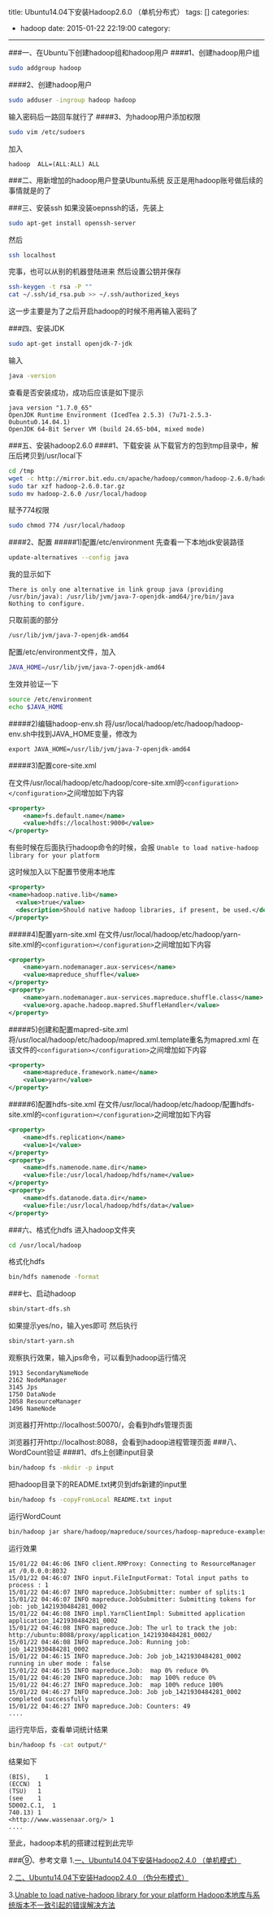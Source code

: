 title: Ubuntu14.04下安装Hadoop2.6.0 （单机分布式）
tags: []
categories:
  - hadoop
date: 2015-01-22 22:19:00
category:
---
###一、在Ubuntu下创建hadoop组和hadoop用户
####1、创建hadoop用户组

```bash
sudo addgroup hadoop
```
####2、创建hadoop用户
```bash
sudo adduser -ingroup hadoop hadoop
```
输入密码后一路回车就行了
####3、为hadoop用户添加权限
```bash
sudo vim /etc/sudoers
```
加入
```text
hadoop  ALL=(ALL:ALL) ALL
```

###二、用新增加的hadoop用户登录Ubuntu系统
反正是用hadoop账号做后续的事情就是的了

###三、安装ssh
如果没装oepnssh的话，先装上
```bash
sudo apt-get install openssh-server
```
然后
```bash
ssh localhost
```
完事，也可以从别的机器登陆进来
然后设置公钥并保存
```bash
ssh-keygen -t rsa -P ""
cat ~/.ssh/id_rsa.pub >> ~/.ssh/authorized_keys
```
这一步主要是为了之后开启hadoop的时候不用再输入密码了

###四、安装JDK
```bash
sudo apt-get install openjdk-7-jdk
```
输入
```bash
java -version
```
查看是否安装成功，成功后应该是如下提示
```text
java version "1.7.0_65"
OpenJDK Runtime Environment (IcedTea 2.5.3) (7u71-2.5.3-0ubuntu0.14.04.1)
OpenJDK 64-Bit Server VM (build 24.65-b04, mixed mode)
```

###五、安装hadoop2.6.0
####1、下载安装
从下载官方的包到tmp目录中，解压后拷贝到/usr/local下
```bash
cd /tmp
wget -c http://mirror.bit.edu.cn/apache/hadoop/common/hadoop-2.6.0/hadoop-2.6.0.tar.gz
sudo tar xzf hadoop-2.6.0.tar.gz
sudo mv hadoop-2.6.0 /usr/local/hadoop  
```
赋予774权限
```bash
sudo chmod 774 /usr/local/hadoop
```
####2、配置
#####1)配置/etc/environment
先查看一下本地jdk安装路径
```bash
update-alternatives --config java
```
我的显示如下 
```
There is only one alternative in link group java (providing /usr/bin/java): /usr/lib/jvm/java-7-openjdk-amd64/jre/bin/java
Nothing to configure.
```
只取前面的部分
```bash
/usr/lib/jvm/java-7-openjdk-amd64
```
配置/etc/environment文件，加入
```bash
JAVA_HOME=/usr/lib/jvm/java-7-openjdk-amd64
```
生效并验证一下
```bash
source /etc/environment
echo $JAVA_HOME
```
#####2)编辑hadoop-env.sh
将/usr/local/hadoop/etc/hadoop/hadoop-env.sh中找到JAVA_HOME变量，修改为
```text
export JAVA_HOME=/usr/lib/jvm/java-7-openjdk-amd64
```
#####3)配置core-site.xml

在文件/usr/local/hadoop/etc/hadoop/core-site.xml的`<configuration></configuration>`之间增加如下内容
```xml
<property>
    <name>fs.default.name</name>
    <value>hdfs://localhost:9000</value>
</property>
```
有些时候在后面执行hadoop命令的时候，会报
`Unable to load native-hadoop library for your platform`

这时候加入以下配置节使用本地库
```xml
<property>
<name>hadoop.native.lib</name>
  <value>true</value>
  <description>Should native hadoop libraries, if present, be used.</description>
</property>
```
#####4)配置yarn-site.xml
在文件/usr/local/hadoop/etc/hadoop/yarn-site.xml的`<configuration></configuration>`之间增加如下内容
```xml
<property>
    <name>yarn.nodemanager.aux-services</name>
    <value>mapreduce_shuffle</value>
</property>
<property>
    <name>yarn.nodemanager.aux-services.mapreduce.shuffle.class</name>
    <value>org.apache.hadoop.mapred.ShuffleHandler</value>
</property>
```
#####5)创建和配置mapred-site.xml
将/usr/local/hadoop/etc/hadoop/mapred.xml.template重名为mapred.xml 
在该文件的`<configuration></configuration>`之间增加如下内容
```xml
<property>
    <name>mapreduce.framework.name</name>
    <value>yarn</value>
</property>
```
#####6)配置hdfs-site.xml
在文件/usr/local/hadoop/etc/hadoop/配置hdfs-site.xml的`<configuration></configuration>`之间增加如下内容
```xml
<property>
    <name>dfs.replication</name>
    <value>1</value>
</property>
<property>
    <name>dfs.namenode.name.dir</name>
    <value>file:/usr/local/hadoop/hdfs/name</value>
</property>
<property>
    <name>dfs.datanode.data.dir</name>
    <value>file:/usr/local/hadoop/hdfs/data</value>
</property>
```
###六、格式化hdfs
进入hadoop文件夹
```bash
cd /usr/local/hadoop
```
格式化hdfs
```bash
bin/hdfs namenode -format
```
###七、启动hadoop
```bash
sbin/start-dfs.sh
```
如果提示yes/no，输入yes即可
然后执行
```bash
sbin/start-yarn.sh
```
观察执行效果，输入jps命令，可以看到hadoop运行情况
```text
1913 SecondaryNameNode
2162 NodeManager
3145 Jps
1750 DataNode
2058 ResourceManager
1496 NameNode
```
浏览器打开http://localhost:50070/，会看到hdfs管理页面

浏览器打开http://localhost:8088，会看到hadoop进程管理页面
###八、WordCount验证
####1、dfs上创建input目录
```bash
bin/hadoop fs -mkdir -p input
```
把hadoop目录下的README.txt拷贝到dfs新建的input里
```bash
bin/hadoop fs -copyFromLocal README.txt input
```
运行WordCount
```bash
bin/hadoop jar share/hadoop/mapreduce/sources/hadoop-mapreduce-examples-2.6.0-sources.jar org.apache.hadoop.examples.WordCount input output
```
运行效果
```text
15/01/22 04:46:06 INFO client.RMProxy: Connecting to ResourceManager at /0.0.0.0:8032
15/01/22 04:46:07 INFO input.FileInputFormat: Total input paths to process : 1
15/01/22 04:46:07 INFO mapreduce.JobSubmitter: number of splits:1
15/01/22 04:46:07 INFO mapreduce.JobSubmitter: Submitting tokens for job: job_1421930484281_0002
15/01/22 04:46:08 INFO impl.YarnClientImpl: Submitted application application_1421930484281_0002
15/01/22 04:46:08 INFO mapreduce.Job: The url to track the job: http://ubuntu:8088/proxy/application_1421930484281_0002/
15/01/22 04:46:08 INFO mapreduce.Job: Running job: job_1421930484281_0002
15/01/22 04:46:15 INFO mapreduce.Job: Job job_1421930484281_0002 running in uber mode : false
15/01/22 04:46:15 INFO mapreduce.Job:  map 0% reduce 0%
15/01/22 04:46:20 INFO mapreduce.Job:  map 100% reduce 0%
15/01/22 04:46:27 INFO mapreduce.Job:  map 100% reduce 100%
15/01/22 04:46:27 INFO mapreduce.Job: Job job_1421930484281_0002 completed successfully
15/01/22 04:46:27 INFO mapreduce.Job: Counters: 49
....
```
运行完毕后，查看单词统计结果
```bash
bin/hadoop fs -cat output/*
```
结果如下
```text
(BIS),    1
(ECCN)	1
(TSU)	1
(see	1
5D002.C.1,	1
740.13)	1
<http://www.wassenaar.org/>	1
....
```
至此，hadoop本机的搭建过程到此完毕



###⑨、参考文章
1.[一、Ubuntu14.04下安装Hadoop2.4.0 （单机模式）](http://www.cnblogs.com/kinglau/p/3794433.html)

2.[二、Ubuntu14.04下安装Hadoop2.4.0 （伪分布模式）](http://www.cnblogs.com/kinglau/p/3796164.html)

3.[Unable to load native-hadoop library for your platform Hadoop本地库与系统版本不一致引起的错误解决方法](http://www.360doc.com/content/14/0724/15/597197_396743445.shtml)